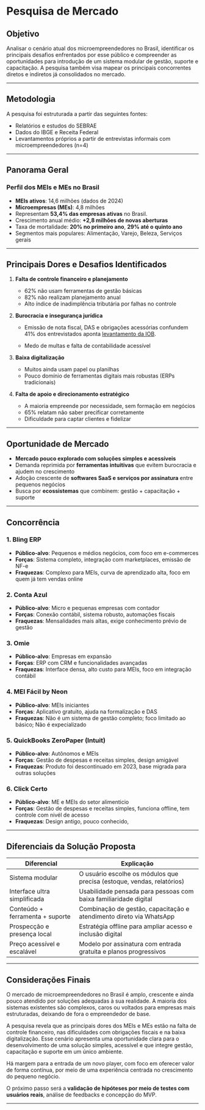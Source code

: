 # Pesquisa de Mercado

## Objetivo

Analisar o cenário atual dos microempreendedores no Brasil, identificar os principais desafios enfrentados por esse público e compreender as oportunidades para introdução de um sistema modular de gestão, suporte e capacitação. A pesquisa também visa mapear os principais concorrentes diretos e indiretos já consolidados no mercado.

---

## Metodologia

A pesquisa foi estruturada a partir das seguintes fontes:

- Relatórios e estudos do SEBRAE
- Dados do IBGE e Receita Federal
- Levantamentos próprios a partir de entrevistas informais com microempreendedores (n=4)

---

## Panorama Geral

### Perfil dos MEIs e MEs no Brasil

- **MEIs ativos**: 14,6 milhões (dados de 2024)
- **Microempresas (MEs)**: 4,8 milhões
- Representam **53,4% das empresas ativas** no Brasil.
- Crescimento anual médio: **+2,8 milhões de novas aberturas**
- Taxa de mortalidade: **20% no primeiro ano**, **29% até o quinto ano**
- Segmentos mais populares: Alimentação, Varejo, Beleza, Serviços gerais

---

## Principais Dores e Desafios Identificados

1. **Falta de controle financeiro e planejamento**  
   - 62% não usam ferramentas de gestão básicas  
   - 82% não realizam planejamento anual  
   - Alto índice de inadimplência tributária por falhas no controle

2. **Burocracia e insegurança jurídica**  
   - Emissão de nota fiscal, DAS e obrigações acessórias confundem 41% dos entrevistados aponta [levantamento da IOB](https://diariotocantinense.com.br/economia/2025/02/01/pesquisa-aponta-desafios-na-emissao-de-notas-fiscais-no-brasil/).

   - Medo de multas e falta de contabilidade acessível

3. **Baixa digitalização**  
   - Muitos ainda usam papel ou planilhas  
   - Pouco domínio de ferramentas digitais mais robustas (ERPs tradicionais)

4. **Falta de apoio e direcionamento estratégico**  
   - A maioria empreende por necessidade, sem formação em negócios  
   - 65% relatam não saber precificar corretamente  
   - Dificuldade para captar clientes e fidelizar

---

## Oportunidade de Mercado

- **Mercado pouco explorado com soluções simples e acessíveis**
- Demanda reprimida por **ferramentas intuitivas** que evitem burocracia e ajudem no crescimento
- Adoção crescente de **softwares SaaS e serviços por assinatura** entre pequenos negócios
- Busca por **ecossistemas** que combinem: gestão + capacitação + suporte

---

## Concorrência

### 1. **Bling ERP**
- **Público-alvo**: Pequenos e médios negócios, com foco em e-commerces
- **Forças**: Sistema completo, integração com marketplaces, emissão de NF-e
- **Fraquezas**: Complexo para MEIs, curva de aprendizado alta, foco em quem já tem vendas online

### 2. **Conta Azul**
- **Público-alvo**: Micro e pequenas empresas com contador
- **Forças**: Conexão contábil, sistema robusto, automações fiscais
- **Fraquezas**: Mensalidades mais altas, exige conhecimento prévio de gestão

### 3. **Omie**
- **Público-alvo**: Empresas em expansão
- **Forças**: ERP com CRM e funcionalidades avançadas
- **Fraquezas**: Interface densa, alto custo para MEIs, foco em integração contábil

### 4. **MEI Fácil by Neon**
- **Público-alvo**: MEIs iniciantes
- **Forças**: Aplicativo gratuito, ajuda na formalização e DAS
- **Fraquezas**: Não é um sistema de gestão completo; foco limitado ao básico; Não é expecializado

### 5. **QuickBooks ZeroPaper (Intuit)**
- **Público-alvo**: Autônomos e MEIs
- **Forças**: Gestão de despesas e receitas simples, design amigável
- **Fraquezas**: Produto foi descontinuado em 2023, base migrada para outras soluções

### 6. **Click Certo**
- **Público-alvo**: ME e MEIs do setor alimenticio
- **Forças**: Gestão de despesas e receitas simples, funciona offline, tem controle com nivél de acesso
- **Fraquezas**: Design antigo, pouco conhecido, 

---

## Diferenciais da Solução Proposta

| Diferencial                        | Explicação                                                                 |
|-----------------------------------|----------------------------------------------------------------------------|
| Sistema modular                   | O usuário escolhe os módulos que precisa (estoque, vendas, relatórios)     |
| Interface ultra simplificada      | Usabilidade pensada para pessoas com baixa familiaridade digital           |
| Conteúdo + ferramenta + suporte   | Combinação de gestão, capacitação e atendimento direto via WhatsApp        |
| Prospecção e presença local       | Estratégia offline para ampliar acesso e inclusão digital                  |
| Preço acessível e escalável       | Modelo por assinatura com entrada gratuita e planos progressivos           |

---

## Considerações Finais

O mercado de microempreendedores no Brasil é amplo, crescente e ainda pouco atendido por soluções adequadas à sua realidade. A maioria dos sistemas existentes são complexos, caros ou voltados para empresas mais estruturadas, deixando de fora o empreendedor de base.

A pesquisa revela que as principais dores dos MEIs e MEs estão na falta de controle financeiro, nas dificuldades com obrigações fiscais e na baixa digitalização. Esse cenário apresenta uma oportunidade clara para o desenvolvimento de uma solução simples, acessível e que integre gestão, capacitação e suporte em um único ambiente.

Há margem para a entrada de um novo player, com foco em oferecer valor de forma contínua, por meio de uma experiência centrada no crescimento do pequeno negócio.

O próximo passo será a **validação de hipóteses por meio de testes com usuários reais**, análise de feedbacks e concepção do MVP.

---
